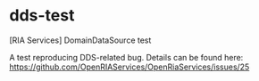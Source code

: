 # dds-test
[RIA Services] DomainDataSource test

A test reproducing DDS-related bug.
Details can be found here:
https://github.com/OpenRIAServices/OpenRiaServices/issues/25
